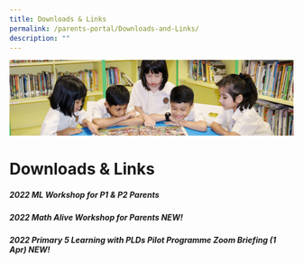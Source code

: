 ```yaml
---
title: Downloads & Links
permalink: /parents-portal/Downloads-and-Links/
description: ""
---
```

![](/images/banner.gif)

Downloads & Links
=================

##### 2022 ML Workshop for P1 & P2 Parents


##### 2022 Math Alive Workshop for Parents NEW!


##### 2022 Primary 5 Learning with PLDs Pilot Programme Zoom Briefing (1 Apr) NEW!
